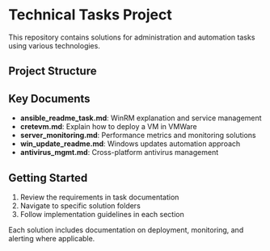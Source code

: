 # Technical Tasks Project

This repository contains solutions for administration and automation tasks using various technologies.

## Project Structure

## Key Documents

- **ansible_readme_task.md**: WinRM explanation and service management
- **cretevm.md**: Explain how to deploy a VM in VMWare
- **server_monitoring.md**: Performance metrics and monitoring solutions
- **win_update_readme.md**: Windows updates automation approach
- **antivirus_mgmt.md**: Cross-platform antivirus management

## Getting Started

1. Review the requirements in task documentation
2. Navigate to specific solution folders
3. Follow implementation guidelines in each section

Each solution includes documentation on deployment, monitoring, and alerting where applicable.
